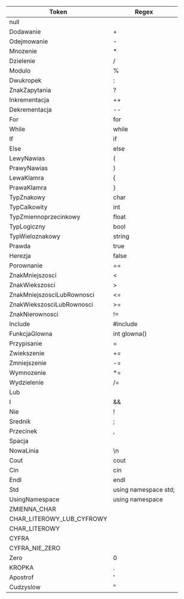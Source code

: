 | Token                      | Regex                        |
|----------------------------|------------------------------|
| null                       |                              |
| Dodawanie                  | +                            |
| Odejmowanie                | -                            |
| Mnozenie                   | *                            |
| Dzielenie                  | /                            |
| Modulo                     | %                            |
| Dwukropek                  | :                            |
| ZnakZapytania              | ?                            |
| Inkrementacja              | ++                           |
| Dekrementacja              | --                           |
| For                        | for                          |
| While                      | while                        |
| If                         | if                           |
| Else                       | else                         |
| LewyNawias                 | (                            |
| PrawyNawias                | )                            |
| LewaKlamra                 | {                            |
| PrawaKlamra                | }                            |
| TypZnakowy                 | char                         |
| TypCalkowity               | int                          |
| TypZmiennoprzecinkowy      | float                        |
| TypLogiczny                | bool                         |
| TypWieloznakowy            | string                       |
| Prawda                     | true                         |
| Herezja                    | false                        |
| Porownanie                 | ==                           |
| ZnakMniejszosci            | <                            |
| ZnakWiekszosci             | >                            |
| ZnakMniejszosciLubRownosci | <=                           |
| ZnakWiekszosciLubRownosci  | >=                           |
| ZnakNierownosci            | !=                           |
| Include                    | #include                     |
| FunkcjaGlowna              | int glowna()                 |
| Przypisanie                | =                            |
| Zwiekszenie                | +=                           |
| Zmniejszenie               | -=                           |
| Wymnozenie                 | *=                           |
| Wydzielenie                | /=                           |
| Lub                        | ||                           |
| I                          | &&                           |
| Nie                        | !                            |
| Srednik                    | ;                            |
| Przecinek                  | ,                            |
| Spacja                     |                              |
| NowaLinia                  | \n                           |
| Cout                       | cout                         |
| Cin                        | cin                          |
| Endl                       | endl                         |
| Std                        | using namespace std;         |
| UsingNamespace             | using namespace              |
| ZMIENNA_CHAR               |                              |
| CHAR_LITEROWY_LUB_CYFROWY  |                              |
| CHAR_LITEROWY              |                              |
| CYFRA                      |                              |
| CYFRA_NIE_ZERO             |                              |
| Zero                       | 0                            |
| KROPKA                     | .                            |
| Apostrof                   | '                            |
| Cudzyslow                  | "                            |
